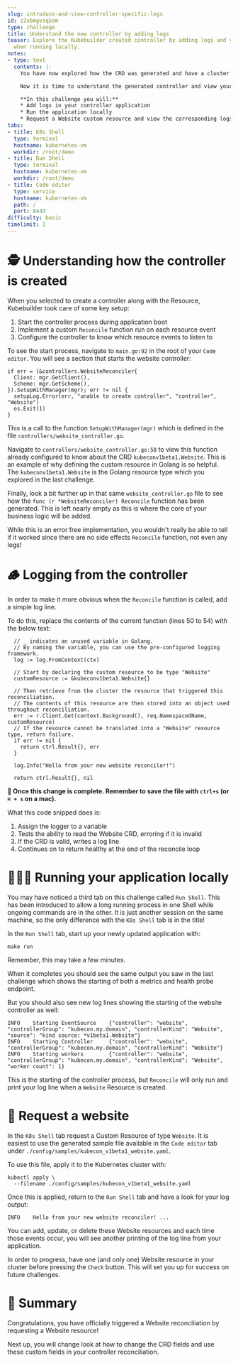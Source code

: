 ```yaml
---
slug: introduce-and-view-controller-specific-logs
id: z2x6mgvsq5om
type: challenge
title: Understand the new controller by adding logs
teaser: Explore the Kubebuilder created controller by adding logs and viewing them
  when running locally.
notes:
- type: text
  contents: |-
    You have now explored how the CRD was generated and have a cluster that knows about your Website custom resources kind.

    Now it is time to understand the generated controller and view your application respond to a request for a Website custom resource.

    **In this challenge you will:**
    * Add logs in your controller application
    * Run the application locally
    * Request a Website custom resource and view the corresponding logs
tabs:
- title: K8s Shell
  type: terminal
  hostname: kubernetes-vm
  workdir: /root/demo
- title: Run Shell
  type: terminal
  hostname: kubernetes-vm
  workdir: /root/demo
- title: Code editor
  type: service
  hostname: kubernetes-vm
  path: /
  port: 8443
difficulty: basic
timelimit: 1
---
```


🕵️ Understanding how the controller is created
==============

When you selected to create a controller along with the Resource, Kubebuilder took care of some key setup:

1. Start the controller process during application boot
1. Implement a custom `Reconcile` function run on each resource event
1. Configure the controller to know which resource events to listen to

To see the start process, navigate to `main.go:92` in the root of your `Code editor`. You will see a section that starts the website controller:

```
if err = (&controllers.WebsiteReconciler{
  Client: mgr.GetClient(),
  Scheme: mgr.GetScheme(),
}).SetupWithManager(mgr); err != nil {
  setupLog.Error(err, "unable to create controller", "controller", "Website")
  os.Exit(1)
}
```

This is a call to the function `SetupWithManager(mgr)` which is defined in the file `controllers/website_controller.go`.

Navigate to `controllers/website_controller.go:58` to view this function already configured to know about the CRD `kubeconv1beta1.Website`. This is an example of why defining the custom resource in Golang is so helpful. The `kubeconv1beta1.Website` is the Golang resource type which you explored in the last challenge.

Finally, look a bit further up in that same `website_controller.go` file to see how the `func (r *WebsiteReconciler) Reconcile` function has been generated. This is left nearly empty as this is where the core of your business logic will be added.

While this is an error free implementation, you wouldn't really be able to tell if it worked since there are no side effects `Reconcile` function, not even any logs!

🪵 Logging from the controller
==============

In order to make it more obvious when the `Reconcile` function is called, add a simple log line.

To do this, replace the contents of the current function (lines 50 to 54) with the below text:

```
  // _ indicates an unused variable in Golang.
  // By naming the variable, you can use the pre-configured logging framework.
  log := log.FromContext(ctx)

  // Start by declaring the custom resource to be type "Website"
  customResource := &kubeconv1beta1.Website{}

  // Then retrieve from the cluster the resource that triggered this reconciliation.
  // The contents of this resource are then stored into an object used throughout reconciliation.
  err := r.Client.Get(context.Background(), req.NamespacedName, customResource)
  // If the resource cannot be translated into a "Website" resource type, return failure.
  if err != nil {
    return ctrl.Result{}, err
  }

  log.Info("Hello from your new website reconciler!")

  return ctrl.Result{}, nil
```

**💾 Once this change is complete. Remember to save the file with `ctrl+s` (or `⌘ + s` on a mac).**

What this code snipped does is:

1. Assign the logger to a variable
1. Tests the ability to read the Website CRD, erroring if it is invalid
1. If the CRD is valid, writes a log line
1. Continues on to return healthy at the end of the reconcile loop


🏃🏿‍♀️ Running your application locally
==============

You may have noticed a third tab on this challenge called `Run Shell`. This has been introduced to allow a long running process in one Shell while ongoing commands are in the other. It is just another session on the same machine, so the only difference with the `K8s Shell` tab is in the title!

In the `Run Shell` tab, start up your newly updated application with:

```
make run
```

Remember, this may take a few minutes.

When it completes you should see the same output you saw in the last challenge which shows the starting of both a metrics and health probe endpoint.

But you should also see new log lines showing the starting of the website controller as well:

```
INFO    Starting EventSource    {"controller": "website", "controllerGroup": "kubecon.my.domain", "controllerKind": "Website", "source": "kind source: *v1beta1.Website"}
INFO    Starting Controller     {"controller": "website", "controllerGroup": "kubecon.my.domain", "controllerKind": "Website"}
INFO    Starting workers        {"controller": "website", "controllerGroup": "kubecon.my.domain", "controllerKind": "Website", "worker count": 1}
```

This is the starting of the controller process, but `Reconcile` will only run and print your log line when a `Website` Resource is created.

👀 Request a website
==============

In the `K8s Shell` tab request a Custom Resource of type `Website`. It is easiest to use the generated sample file available in the `Code editor` tab under `./config/samples/kubecon_v1beta1_website.yaml`.

To use this file, apply it to the Kubernetes cluster with:

```
kubectl apply \
  --filename ./config/samples/kubecon_v1beta1_website.yaml
```

Once this is applied, return to the `Run Shell` tab and have a look for your log output:

```
INFO    Hello from your new website reconciler! ...
```

You can add, update, or delete these Website resources and each time those events occur, you will see another printing of the log line from your application.

In order to progress, have one (and only one) Website resource in your cluster before pressing the `Check` button. This will set you up for success on future challenges.

📕 Summary
==============

Congratulations, you have officially triggered a Website reconciliation by requesting a Website resource!

Next up, you will change look at how to change the CRD fields and use these custom fields in your controller reconciliation.
